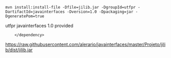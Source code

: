     mvn install:install-file -Dfile=jilib.jar -DgroupId=utfpr -DartifactId=javainterfaces -Dversion=1.0 -Dpackaging=jar -DgeneratePom=true

   
   <dependency>
            <groupId>utfpr</groupId>
            <artifactId>javainterfaces</artifactId>
            <version>1.0</version>
            <scope>provided</scope>
           
        </dependency>

https://raw.githubusercontent.com/alerario/javainterfaces/master/Projeto/jilib/dist/jilib.jar
